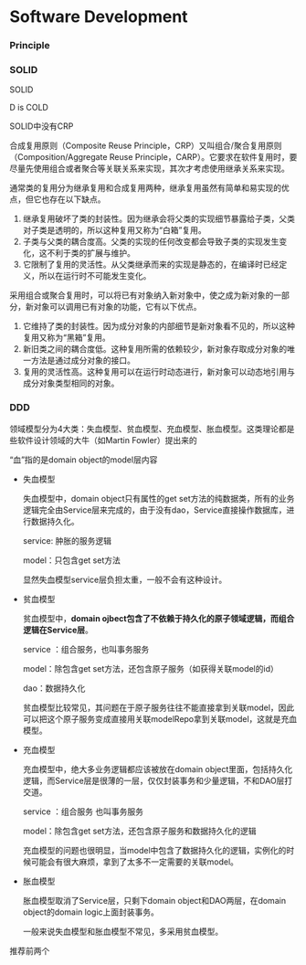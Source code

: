 # Software Development

### Principle

### SOLID

SOLID

D is COLD



SOLID中没有CRP

合成复用原则（Composite Reuse Principle，CRP）又叫组合/聚合复用原则（Composition/Aggregate Reuse Principle，CARP）。它要求在软件复用时，要尽量先使用组合或者聚合等关联关系来实现，其次才考虑使用继承关系来实现。

通常类的复用分为继承复用和合成复用两种，继承复用虽然有简单和易实现的优点，但它也存在以下缺点。

1. 继承复用破坏了类的封装性。因为继承会将父类的实现细节暴露给子类，父类对子类是透明的，所以这种复用又称为“白箱”复用。
2. 子类与父类的耦合度高。父类的实现的任何改变都会导致子类的实现发生变化，这不利于类的扩展与维护。
3. 它限制了复用的灵活性。从父类继承而来的实现是静态的，在编译时已经定义，所以在运行时不可能发生变化。


采用组合或聚合复用时，可以将已有对象纳入新对象中，使之成为新对象的一部分，新对象可以调用已有对象的功能，它有以下优点。

1. 它维持了类的封装性。因为成分对象的内部细节是新对象看不见的，所以这种复用又称为“黑箱”复用。
2. 新旧类之间的耦合度低。这种复用所需的依赖较少，新对象存取成分对象的唯一方法是通过成分对象的接口。
3. 复用的灵活性高。这种复用可以在运行时动态进行，新对象可以动态地引用与成分对象类型相同的对象。

### DDD

领域模型分为4大类：失血模型、贫血模型、充血模型、胀血模型。这类理论都是些软件设计领域的大牛（如Martin Fowler）提出来的

“血”指的是domain object的model层内容

- 失血模型

  失血模型中，domain object只有属性的get set方法的纯数据类，所有的业务逻辑完全由Service层来完成的，由于没有dao，Service直接操作数据库，进行数据持久化。

  service: 肿胀的服务逻辑

  model：只包含get set方法

  显然失血模型service层负担太重，一般不会有这种设计。

- 贫血模型

  贫血模型中，**domain ojbect包含了不依赖于持久化的原子领域逻辑，而组合逻辑在Service层**。

  service ：组合服务，也叫事务服务

  model：除包含get set方法，还包含原子服务（如获得关联model的id）

  dao：数据持久化

  贫血模型比较常见，其问题在于原子服务往往不能直接拿到关联model，因此可以把这个原子服务变成直接用关联modelRepo拿到关联model，这就是充血模型。

- 充血模型

  充血模型中，绝大多业务逻辑都应该被放在domain object里面，包括持久化逻辑，而Service层是很薄的一层，仅仅封装事务和少量逻辑，不和DAO层打交道。

  service ：组合服务 也叫事务服务

  model：除包含get set方法，还包含原子服务和数据持久化的逻辑

  充血模型的问题也很明显，当model中包含了数据持久化的逻辑，实例化的时候可能会有很大麻烦，拿到了太多不一定需要的关联model。

- 胀血模型

  胀血模型取消了Service层，只剩下domain object和DAO两层，在domain object的domain logic上面封装事务。

   一般来说失血模型和胀血模型不常见，多采用贫血模型。

推荐前两个





